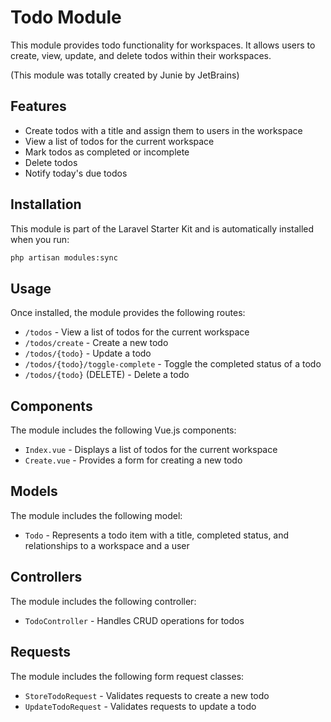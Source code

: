# Todo Module

This module provides todo functionality for workspaces. It allows users to create, view, update, and delete todos within their workspaces.

(This module was totally created by Junie by JetBrains)

## Features

- Create todos with a title and assign them to users in the workspace
- View a list of todos for the current workspace
- Mark todos as completed or incomplete
- Delete todos
- Notify today's due todos

## Installation

This module is part of the Laravel Starter Kit and is automatically installed when you run:

```bash
php artisan modules:sync
```

## Usage

Once installed, the module provides the following routes:

- `/todos` - View a list of todos for the current workspace
- `/todos/create` - Create a new todo
- `/todos/{todo}` - Update a todo
- `/todos/{todo}/toggle-complete` - Toggle the completed status of a todo
- `/todos/{todo}` (DELETE) - Delete a todo

## Components

The module includes the following Vue.js components:

- `Index.vue` - Displays a list of todos for the current workspace
- `Create.vue` - Provides a form for creating a new todo

## Models

The module includes the following model:

- `Todo` - Represents a todo item with a title, completed status, and relationships to a workspace and a user

## Controllers

The module includes the following controller:

- `TodoController` - Handles CRUD operations for todos

## Requests

The module includes the following form request classes:

- `StoreTodoRequest` - Validates requests to create a new todo
- `UpdateTodoRequest` - Validates requests to update a todo
